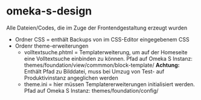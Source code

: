 # omeka-s-design
Alle Dateien/Codes, die im Zuge der Frontendgestaltung erzeugt wurden
* Ordner CSS = enthält Backups von im CSS-Editor eingegebenem CSS
* Ordenr theme-erweiterungen
  * volltextsuche.phtml = Templaterweiterung, um auf der Homeseite eine Volltextsuche einbinden zu können. Pfad auf Omeka S Instanz: themes/foundation/view/commmon/block-template/ **Achtung:** Enthält Pfad zu Bilddatei, muss bei Umzug von Test- auf Produktivinstanz angeglichen werden
  * theme.ini = hier müssen Templatererweiterungen initialisiert werden. Pfad auf Omeka S Instanz: themes/foundation/config/
